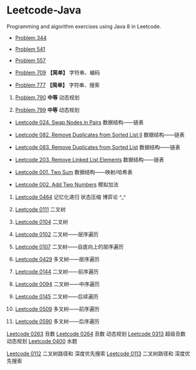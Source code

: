# Leetcode-Java

Programming and algorithm exercises using Java 8 in Leetcode.

- [Problem 344](src/com/moonspirit/leetcode/p344/Problem_344.java)

- [Problem 541](src/com/moonspirit/leetcode/p541/Problem_541.java)

- [Problem 557](src/com/moonspirit/leetcode/p557/Problem_557.java)

- [Problem 709](src/com/moonspirit/leetcode/p709/Problem_709.java) **【简单】** 字符串、编码

- [Problem 777](src/com/moonspirit/leetcode/p771/Problem_771.java) **【简单】** 字符串、搜索

1. [Problem 790](src/com/moonspirit/leetcode/p790/Problem790.java) **中等** 动态规划

2. [Problem 799](src/com/moonspirit/leetcode/p799/Problem799.java) **中等** 动态规划




- [Leetcode 024. Swap Nodes in Pairs](src/com/moonspirit/leetcode/p024/Problem024.java)  数据结构——链表

- [Leetcode 082. Remove Duplicates from Sorted List II](src/com/moonspirit/leetcode/p082/Problem082.java) 数据结构——链表

- [Leetcode 083. Remove Duplicates from Sorted List](src/com/moonspirit/leetcode/p083/Problem083.java) 数据结构——链表

- [Leetcode 203. Remove Linked List Elements](src/com/moonspirit/leetcode/p203/Problem203.java)  数据结构——链表






- [Leetcode 001. Two Sum](src/com/moonspirit/leetcode/p001/Problem001.java) 数据结构——映射/哈希表

- [Leetcode 002. Add Two Numbers](src/com/moonspirit/leetcode/p002/Problem002.java) 模拟加法



1. [Leetcode 0464](https://leetcode.com/problems/can-i-win/) 记忆化递归 状态压缩 博弈论 ^_^

2. [Leetcode 0111](https://leetcode.com/problems/minimum-depth-of-binary-tree/) 二叉树

3. [Leetcode 0104](https://leetcode.com/problems/maximum-depth-of-binary-tree/) 二叉树




1. [Leetcode 0102](https://leetcode.com/problems/binary-tree-level-order-traversal/) 二叉树——层序遍历

2. [Leetcode 0107](https://leetcode.com/problems/binary-tree-level-order-traversal-ii/) 二叉树——自底向上的层序遍历

3. [Leetcode 0429](https://leetcode.com/problems/n-ary-tree-level-order-traversal/) 多叉树——层序遍历

4. [Leetcode 0144](https://leetcode.com/problems/binary-tree-preorder-traversal/) 二叉树——前序遍历

5. [Leetcode 0094](https://leetcode.com/problems/binary-tree-inorder-traversal/) 二叉树——中序遍历

6. [Leetcode 0145](https://leetcode.com/problems/binary-tree-postorder-traversal/) 二叉树——后续遍历

7. [Leetcode 0509](https://leetcode.com/problems/n-ary-tree-preorder-traversal/) 多叉树——前序遍历

8. [Leetcode 0590](https://leetcode.com/problems/n-ary-tree-postorder-traversal/) 多叉树——后序遍历






[Leetcode 0263](https://leetcode.com/problems/ugly-number/) 丑数
[Leetcode 0264](https://leetcode.com/problems/ugly-number-ii/) 丑数 动态规划
[Leetcode 0313](https://leetcode.com/problems/super-ugly-number/) 超级丑数 动态规划
[Leetcode 0400](https://leetcode.com/problems/nth-digit/) 水题







[Leetcode 0112](https://leetcode.com/problems/path-sum/) 二叉树路径和 深度优先搜索
[Leetcode 0113](https://leetcode.com/problems/path-sum-ii/) 二叉树路径和 深度优先搜索